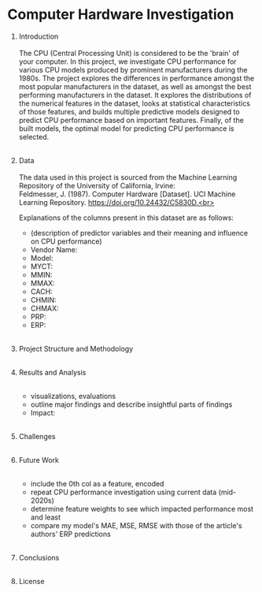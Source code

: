 # Computer Hardware Investigation
1. Introduction <br><br>
   The CPU (Central Processing Unit) is considered to be the 'brain' of your computer. In this project, we investigate CPU performance for various CPU models produced by prominent manufacturers during the 1980s. The project explores the differences in performance amongst the most popular manufacturers in the dataset, as well as amongst the best performing manufacturers in the dataset. It explores the distributions of the numerical features in the dataset, looks at statistical characteristics of those features, and builds multiple predictive models designed to predict CPU performance based on important features. Finally, of the built models, the optimal model for predicting CPU performance is selected. <br><br>
3. Data <br><br>
   The data used in this project is sourced from the Machine Learning Repository of the University of California, Irvine:<br>
   Feldmesser, J. (1987). Computer Hardware [Dataset]. UCI Machine Learning Repository. https://doi.org/10.24432/C5830D.<br><br>

   Explanations of the columns present in this dataset are as follows:
   - (description of predictor variables and their meaning and influence on CPU performance)
   - Vendor Name:
   - Model:
   - MYCT:
   - MMIN:
   - MMAX:
   - CACH:
   - CHMIN:
   - CHMAX:
   - PRP:
   - ERP: <br><br>
5. Project Structure and Methodology <br><br>
6. Results and Analysis <br><br>
   - visualizations, evaluations
   - outline major findings and describe insightful parts of findings
   - Impact: <br><br>
7. Challenges <br><br>
8. Future Work <br><br>
   - include the 0th col as a feature, encoded
   - repeat CPU performance investigation using current data (mid-2020s)
   - determine feature weights to see which impacted performance most and least
   - compare my model's MAE, MSE, RMSE with those of the article's authors' ERP predictions <br><br>
11. Conclusions <br><br>
12. License <br><br>
